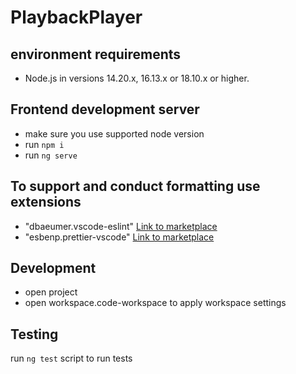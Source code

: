 # PlaybackPlayer

## environment requirements

- Node.js in versions 14.20.x, 16.13.x or 18.10.x or higher.

## Frontend development server

- make sure you use supported node version
- run `npm i`
- run `ng serve`

## To support and conduct formatting use extensions

- "dbaeumer.vscode-eslint" [Link to marketplace](https://marketplace.visualstudio.com/items?itemName=dbaeumer.vscode-eslint)
- "esbenp.prettier-vscode" [Link to marketplace](https://marketplace.visualstudio.com/items?itemName=esbenp.prettier-vscode)

## Development

- open project
- open workspace.code-workspace to apply workspace settings


## Testing

run `ng test` script to run tests
